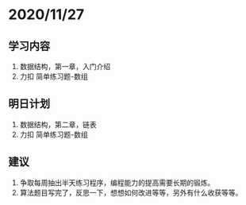 # 2020/11/27

## 学习内容

1. 数据结构，第一章，入门介绍
2. 力扣 简单练习题-数组

## 明日计划

1. 数据结构，第二章，链表
2. 力扣 简单练习题-数组

## 建议
1. 争取每周抽出半天练习程序，编程能力的提高需要长期的锻炼。
2. 算法题目写完了，反思一下，想想如何改进等等，另外有什么收获等等。